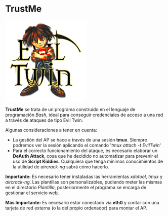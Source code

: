 # TrustMe

![TrustMe](Images/Logo.png)

**TrustMe** se trata de un programa construido en el lenguaje de programación _Bash_, ideal para conseguir credenciales de acceso a una red a través de ataques de tipo Evil Twin.

Algunas consideraciones a tener en cuenta:

* La gestión del AP se hace a través de una sesión **tmux**. Siempre podremos ver la sesión aplicando el comando '_tmux attach -t EvilTwin_'
* Para el correcto funcionamiento del ataque, es necesario elaborar un **DeAuth Attack**, cosa que he decidido no automatizar para prevenir el uso de **Script Kiddies**. Cualquiera que tenga mínimos conocimientos de la utilidad de _aircrack-ng_ sabrá cómo hacerlo.

**Importante:** Es necesario tener instaladas las herramientas _xdotool_, _tmux_ y _aircrack-ng_. Las plantillas son personalizables, pudiendo meter las mismas en el directorio _Plantilla_, posteriormente el programa se encarga de gestionar el servicio web.

**Más Importante:** Es necesario estar conectado vía **eth0** y contar con una tarjeta de red externa (o la del propio ordenador) para montar el AP.




